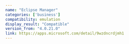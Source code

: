 ```yaml
---
name: "Eclipse Manager"
categories: ['business']
compatibility: emulation
display_result: "Compatible"
version_from: "4.0.21.0"
link: https://apps.microsoft.com/detail/9wzdncrdjmh1
---
```


